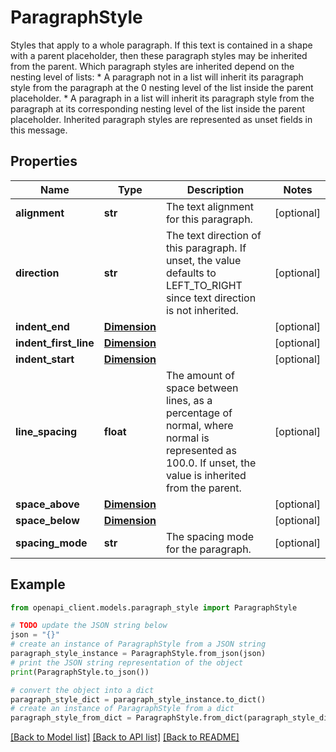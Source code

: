 # ParagraphStyle

Styles that apply to a whole paragraph. If this text is contained in a shape with a parent placeholder, then these paragraph styles may be inherited from the parent. Which paragraph styles are inherited depend on the nesting level of lists: * A paragraph not in a list will inherit its paragraph style from the paragraph at the 0 nesting level of the list inside the parent placeholder. * A paragraph in a list will inherit its paragraph style from the paragraph at its corresponding nesting level of the list inside the parent placeholder. Inherited paragraph styles are represented as unset fields in this message.

## Properties

Name | Type | Description | Notes
------------ | ------------- | ------------- | -------------
**alignment** | **str** | The text alignment for this paragraph. | [optional] 
**direction** | **str** | The text direction of this paragraph. If unset, the value defaults to LEFT_TO_RIGHT since text direction is not inherited. | [optional] 
**indent_end** | [**Dimension**](Dimension.md) |  | [optional] 
**indent_first_line** | [**Dimension**](Dimension.md) |  | [optional] 
**indent_start** | [**Dimension**](Dimension.md) |  | [optional] 
**line_spacing** | **float** | The amount of space between lines, as a percentage of normal, where normal is represented as 100.0. If unset, the value is inherited from the parent. | [optional] 
**space_above** | [**Dimension**](Dimension.md) |  | [optional] 
**space_below** | [**Dimension**](Dimension.md) |  | [optional] 
**spacing_mode** | **str** | The spacing mode for the paragraph. | [optional] 

## Example

```python
from openapi_client.models.paragraph_style import ParagraphStyle

# TODO update the JSON string below
json = "{}"
# create an instance of ParagraphStyle from a JSON string
paragraph_style_instance = ParagraphStyle.from_json(json)
# print the JSON string representation of the object
print(ParagraphStyle.to_json())

# convert the object into a dict
paragraph_style_dict = paragraph_style_instance.to_dict()
# create an instance of ParagraphStyle from a dict
paragraph_style_from_dict = ParagraphStyle.from_dict(paragraph_style_dict)
```
[[Back to Model list]](../README.md#documentation-for-models) [[Back to API list]](../README.md#documentation-for-api-endpoints) [[Back to README]](../README.md)


